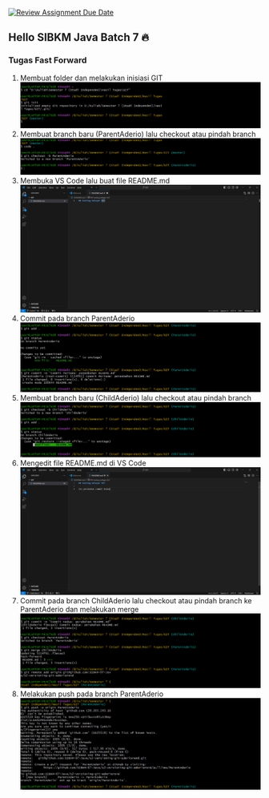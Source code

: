 [![Review Assignment Due Date](https://classroom.github.com/assets/deadline-readme-button-22041afd0340ce965d47ae6ef1cefeee28c7c493a6346c4f15d667ab976d596c.svg)](https://classroom.github.com/a/7AKPvxX-)
## Hello SIBKM Java Batch 7 🔥

### Tugas Fast Forward
1. Membuat folder dan melakukan inisiasi GIT
   ![alt text](https://github.com/SIBKM-07-Java/s2-versioning-git-aderiorend/blob/main/Fast%20Forward/1.%20Tugas%201.png?raw=true)
2. Membuat branch baru (ParentAderio) lalu checkout atau pindah branch
   ![alt text](https://github.com/SIBKM-07-Java/s2-versioning-git-aderiorend/blob/main/Fast%20Forward/3.%20Tugas%201.png?raw=true)
3. Membuka VS Code lalu buat file README.md
   ![alt text](https://github.com/SIBKM-07-Java/s2-versioning-git-aderiorend/blob/main/Fast%20Forward/2.%20Tugas%201.png?raw=true)
4. Commit pada branch ParentAderio
   ![alt text](https://github.com/SIBKM-07-Java/s2-versioning-git-aderiorend/blob/main/Fast%20Forward/4.%20Tugas%201.png?raw=true)
5. Membuat branch baru (ChildAderio) lalu checkout atau pindah branch
   ![alt text](https://github.com/SIBKM-07-Java/s2-versioning-git-aderiorend/blob/main/Fast%20Forward/6.%20Tugas%201.png?raw=true)
6. Mengedit file README.md di VS Code
   ![alt text](https://github.com/SIBKM-07-Java/s2-versioning-git-aderiorend/blob/main/Fast%20Forward/5.%20Tugas%201.png?raw=true)
7. Commit pada branch ChildAderio lalu checkout atau pindah branch ke ParentAderio dan melakukan merge
   ![alt text](https://github.com/SIBKM-07-Java/s2-versioning-git-aderiorend/blob/main/Fast%20Forward/7.%20Tugas%201.png?raw=true)
8. Melakukan push pada branch ParentAderio
   ![alt text](https://github.com/SIBKM-07-Java/s2-versioning-git-aderiorend/blob/main/Fast%20Forward/8.%20Tugas%201.png?raw=true)
    
